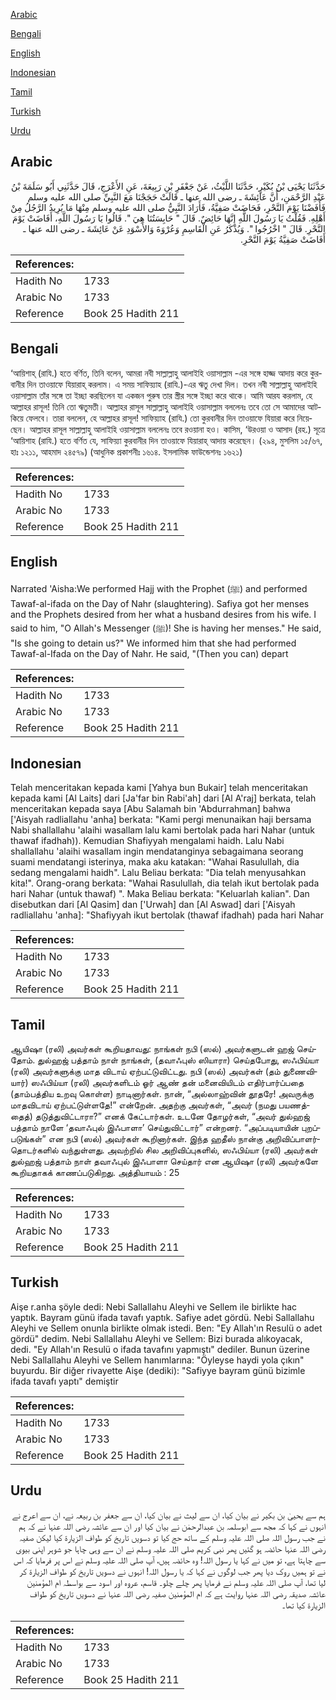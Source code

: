 [Arabic](#arabic)

[Bengali](#bengali)

[English](#english)

[Indonesian](#indonesian)

[Tamil](#tamil)

[Turkish](#turkish)

[Urdu](#urdu)

## Arabic


<div dir="rtl" lang="ar" style={{fontSize:'larger',backgroundColor:'#f8f9fa',padding:20}}>
حَدَّثَنَا يَحْيَى بْنُ بُكَيْرٍ، حَدَّثَنَا اللَّيْثُ، عَنْ جَعْفَرِ بْنِ رَبِيعَةَ، عَنِ الأَعْرَجِ، قَالَ حَدَّثَنِي أَبُو سَلَمَةَ بْنُ عَبْدِ الرَّحْمَنِ، أَنَّ عَائِشَةَ ـ رضى الله عنها ـ قَالَتْ حَجَجْنَا مَعَ النَّبِيِّ صلى الله عليه وسلم فَأَفَضْنَا يَوْمَ النَّحْرِ، فَحَاضَتْ صَفِيَّةُ، فَأَرَادَ النَّبِيُّ صلى الله عليه وسلم مِنْهَا مَا يُرِيدُ الرَّجُلُ مِنْ أَهْلِهِ‏.‏ فَقُلْتُ يَا رَسُولَ اللَّهِ إِنَّهَا حَائِضٌ‏.‏ قَالَ ‏"‏ حَابِسَتُنَا هِيَ ‏"‏‏.‏ قَالُوا يَا رَسُولَ اللَّهِ، أَفَاضَتْ يَوْمَ النَّحْرِ‏.‏ قَالَ ‏"‏ اخْرُجُوا ‏"‏‏.‏ وَيُذْكَرُ عَنِ الْقَاسِمِ وَعُرْوَةَ وَالأَسْوَدِ عَنْ عَائِشَةَ ـ رضى الله عنها ـ أَفَاضَتْ صَفِيَّةُ يَوْمَ النَّحْرِ‏.‏
</div>
<div style={{backgroundColor:'#f8f9fa',padding:20, marginBottom: 10}}><table> <thead> <tr> <th>References:</th> <th></th> </tr> </thead> <tbody><tr><td>Hadith No</td><td>1733</td></tr><tr><td>Arabic No</td><td>1733</td></tr><tr><td>Reference</td><td>Book 25 Hadith 211</td></tr></tbody></table></div>

## Bengali


<div dir="ltr" lang="bn" style={{fontSize:'larger',backgroundColor:'#f8f9fa',padding:20}}>
‘আয়িশাহ্ (রাযি.) হতে বর্ণিত, তিনি বলেন, আমরা নবী সাল্লাল্লাহু আলাইহি ওয়াসাল্লাম -এর সঙ্গে হাজ্জ আদায় করে কুরবানীর দিন তাওয়াফে যিয়ারাহ্ করলাম। এ সময় সাফিয়্যাহ (রাযি.)-এর ঋতু দেখা দিল। তখন নবী সাল্লাল্লাহু আলাইহি ওয়াসাল্লাম তাঁর সঙ্গে তা ইচ্ছা করছিলেন যা একজন পুরুষ তার স্ত্রীর সঙ্গে ইচ্ছা করে থাকে। আমি আরয করলাম, হে আল্লাহর রাসূল! তিনি তো ঋতুমতী। আল্লাহর রাসূল সাল্লাল্লাহু আলাইহি ওয়াসাল্লাম বললেনঃ তবে তো সে আমাদের আটকিয়ে ফেলবে। তারা বললেন, হে আল্লাহর রাসূল! সাফিয়্যাহ (রাযি.) তো কুরবানীর দিন তাওয়াফে যিয়ারা করে নিয়েছেন। আল্লাহর রাসূল সাল্লাল্লাহু আলাইহি ওয়াসাল্লাম বললেনঃ তবে রওয়ানা হও। কাসিম, ‘উরওয়া ও আসাদ (রহ.) সূত্রে ‘আয়িশাহ (রাযি.) হতে বর্ণিত যে, সাফিয়্যা কুরবানীর দিন তাওয়াফে যিয়ারাহ্ আদায় করেছেন। (২৯৪, মুসলিম ১৫/৬৭, হাঃ ১২১১, আহমাদ ২৪৫৭৯) (আধুনিক প্রকাশনীঃ ১৬১৪. ইসলামিক ফাউন্ডেশনঃ ১৬২১)
</div>
<div style={{backgroundColor:'#f8f9fa',padding:20, marginBottom: 10}}><table> <thead> <tr> <th>References:</th> <th></th> </tr> </thead> <tbody><tr><td>Hadith No</td><td>1733</td></tr><tr><td>Arabic No</td><td>1733</td></tr><tr><td>Reference</td><td>Book 25 Hadith 211</td></tr></tbody></table></div>

## English


<div dir="ltr" lang="en" style={{fontSize:'larger',backgroundColor:'#f8f9fa',padding:20}}>
Narrated 'Aisha:We performed Hajj with the Prophet (ﷺ) and performed Tawaf-al-ifada on the Day of Nahr (slaughtering). Safiya got her menses and the Prophets desired from her what a husband desires from his wife. I said to him, "O Allah's Messenger (ﷺ)! She is having her menses." He said, "Is she going to detain us?" We informed him that she had performed Tawaf-al-Ifada on the Day of Nahr. He said, "(Then you can) depart
</div>
<div style={{backgroundColor:'#f8f9fa',padding:20, marginBottom: 10}}><table> <thead> <tr> <th>References:</th> <th></th> </tr> </thead> <tbody><tr><td>Hadith No</td><td>1733</td></tr><tr><td>Arabic No</td><td>1733</td></tr><tr><td>Reference</td><td>Book 25 Hadith 211</td></tr></tbody></table></div>

## Indonesian


<div dir="ltr" lang="id" style={{fontSize:'larger',backgroundColor:'#f8f9fa',padding:20}}>
Telah menceritakan kepada kami [Yahya bun Bukair] telah menceritakan kepada kami [Al Laits] dari [Ja'far bin Rabi'ah] dari [Al A'raj] berkata, telah menceritakan kepada saya [Abu Salamah bin 'Abdurrahman] bahwa ['Aisyah radliallahu 'anha] berkata: "Kami pergi menunaikan haji bersama Nabi shallallahu 'alaihi wasallam lalu kami bertolak pada hari Nahar (untuk thawaf ifadhah)). Kemudian Shafiyyah mengalami haidh. Lalu Nabi shallallahu 'alaihi wasallam ingin mendatanginya sebagaimana seorang suami mendatangi isterinya, maka aku katakan: "Wahai Rasulullah, dia sedang mengalami haidh". Lalu Beliau berkata: "Dia telah menyusahkan kita!". Orang-orang berkata: "Wahai Rasulullah, dia telah ikut bertolak pada hari Nahar (untuk thawaf) ". Maka Beliau berkata: "Keluarlah kalian". Dan disebutkan dari [Al Qasim] dan ['Urwah] dan [Al Aswad] dari ['Aisyah radliallahu 'anha]: "Shafiyyah ikut bertolak (thawaf ifadhah) pada hari Nahar
</div>
<div style={{backgroundColor:'#f8f9fa',padding:20, marginBottom: 10}}><table> <thead> <tr> <th>References:</th> <th></th> </tr> </thead> <tbody><tr><td>Hadith No</td><td>1733</td></tr><tr><td>Arabic No</td><td>1733</td></tr><tr><td>Reference</td><td>Book 25 Hadith 211</td></tr></tbody></table></div>

## Tamil


<div dir="ltr" lang="ta" style={{fontSize:'larger',backgroundColor:'#f8f9fa',padding:20}}>
ஆயிஷா (ரலி) அவர்கள் கூறியதாவது: நாங்கள் நபி (ஸல்) அவர்களுடன் ஹஜ் செய்தோம். துல்ஹஜ் பத்தாம் நாள் நாங்கள், (தவாஃபுஸ் ஸியாரா) செய்தபோது, ஸஃபிய்யா (ரலி) அவர்களுக்கு மாத விடாய் ஏற்பட்டுவிட்டது. நபி (ஸல்) அவர்கள் (தம் துணைவியார்) ஸஃபிய்யா (ரலி) அவர்களிடம் ஓர் ஆண் தன் மனைவியிடம் எதிர்பார்ப்பதை (தாம்பத்திய உறவு கொள்ள) நாடினார்கள். நான், “அல்லாஹ்வின் தூதரே! அவருக்கு மாதவிடாய் ஏற்பட்டுள்ளதே!” என்றேன். அதற்கு அவர்கள், “அவர் (நமது பயணத்தைத்) தடுத்துவிட்டாரா?” எனக் கேட்டார்கள். உடனே தோழர்கள், “அவர் துல்ஹஜ் பத்தாம் நாளே ‘தவாஃபுல் இஃபாளா’ செய்துவிட்டார்” என்றனர். “அப்படியாயின் புறப்படுங்கள்” என நபி (ஸல்) அவர்கள் கூறினார்கள். இந்த ஹதீஸ் நான்கு அறிவிப்பாளர்தொடர்களில் வந்துள்ளது. அவற்றில் சில அறிவிப்புகளில், ஸஃபிய்யா (ரலி) அவர்கள் துல்ஹஜ் பத்தாம் நாள் தவாஃபுல் இஃபாளா செய்தார் என ஆயிஷா (ரலி) அவர்களே கூறியதாகக் காணப்படுகிறது. அத்தியாயம் : 25
</div>
<div style={{backgroundColor:'#f8f9fa',padding:20, marginBottom: 10}}><table> <thead> <tr> <th>References:</th> <th></th> </tr> </thead> <tbody><tr><td>Hadith No</td><td>1733</td></tr><tr><td>Arabic No</td><td>1733</td></tr><tr><td>Reference</td><td>Book 25 Hadith 211</td></tr></tbody></table></div>

## Turkish


<div dir="ltr" lang="tr" style={{fontSize:'larger',backgroundColor:'#f8f9fa',padding:20}}>
Aişe r.anha şöyle dedi: Nebi Sallallahu Aleyhi ve Sellem ile birlikte hac yaptık. Bayram günü ifada tavafı yaptık. Safiye adet gördü. Nebi Sallallahu Aleyhi ve Sellem onunla birlikte olmak istedi. Ben: "Ey Allah'ın Resulü o adet gördü" dedim. Nebi Sallallahu Aleyhi ve Sellem: Bizi burada alıkoyacak, dedi. "Ey Allah'ın Resulü o ifada tavafını yapmıştı" dediler. Bunun üzerine Nebi Sallallahu Aleyhi ve Sellem hanımlarına: "Öyleyse haydi yola çıkın" buyurdu. Bir diğer rivayette Aişe (dediki): "Safiyye bayram günü bizimle ifada tavafı yaptı" demiştir
</div>
<div style={{backgroundColor:'#f8f9fa',padding:20, marginBottom: 10}}><table> <thead> <tr> <th>References:</th> <th></th> </tr> </thead> <tbody><tr><td>Hadith No</td><td>1733</td></tr><tr><td>Arabic No</td><td>1733</td></tr><tr><td>Reference</td><td>Book 25 Hadith 211</td></tr></tbody></table></div>

## Urdu


<div dir="rtl" lang="ur" style={{fontSize:'larger',backgroundColor:'#f8f9fa',padding:20}}>
ہم سے یحییٰ بن بکیر نے بیان کیا، ان سے لیث نے بیان کیا، ان سے جعفر بن ربیعہ نے، ان سے اعرج نے انہوں نے کہا کہ مجھ سے ابوسلمہ بن عبدالرحمٰن نے بیان کیا اور ان سے عائشہ رضی اللہ عنہا نے کہ ہم نے جب رسول اللہ صلی اللہ علیہ وسلم کے ساتھ حج کیا تو دسویں تاریخ کو طواف الزیارۃ کیا لیکن صفیہ رضی اللہ عنہا حائضہ ہو گئیں پھر نبی کریم صلی اللہ علیہ وسلم نے ان سے وہی چاہا جو شوہر اپنی بیوی سے چاہتا ہے، تو میں نے کہا یا رسول اللہ! وہ حائضہ ہیں، آپ صلی اللہ علیہ وسلم نے اس پر فرمایا کہ اس نے تو ہمیں روک دیا پھر جب لوگوں نے کہا کہ یا رسول اللہ! انہوں نے دسویں تاریخ کو طواف الزیارۃ کر لیا تھا، آپ صلی اللہ علیہ وسلم نے فرمایا پھر چلے چلو۔ قاسم، عروہ اور اسود سے بواسطہ ام المؤمنین عائشہ صدیقہ رضی اللہ عنہا روایت ہے کہ ام المؤمنین صفیہ رضی اللہ عنہا نے دسویں تاریخ کو طواف الزیارۃ کیا تھا۔
</div>
<div style={{backgroundColor:'#f8f9fa',padding:20, marginBottom: 10}}><table> <thead> <tr> <th>References:</th> <th></th> </tr> </thead> <tbody><tr><td>Hadith No</td><td>1733</td></tr><tr><td>Arabic No</td><td>1733</td></tr><tr><td>Reference</td><td>Book 25 Hadith 211</td></tr></tbody></table></div>